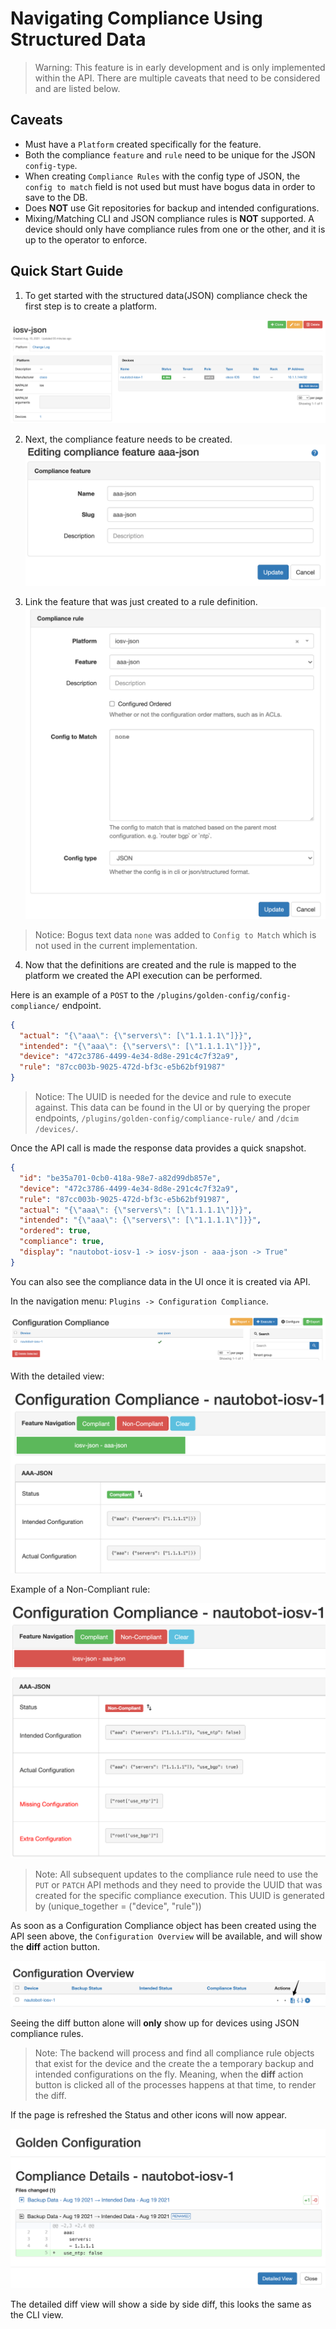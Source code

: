 # Navigating Compliance Using Structured Data

> Warning:
This feature is in early development and is only implemented within the API.  There are multiple caveats that need to be considered and are listed below.

## Caveats
- Must have a `Platform` created specifically for the feature.
- Both the compliance `feature` and `rule` need to be unique for the JSON `config-type`.
- When creating `Compliance Rules` with the config type of JSON, the `config to match` field is not used but must have bogus data in order to save to the DB.
- Does **NOT** use Git repositories for backup and intended configurations.
- Mixing/Matching CLI and JSON compliance rules is **NOT** supported.  A device should only have compliance rules from one or the other, and it is up to the operator to enforce.

## Quick Start Guide

1. To get started with the structured data(JSON) compliance check the first step is to create a platform.

![Example Platform Creation](./img/00-navigating-compliance-json.png)

2. Next, the compliance feature needs to be created.
![Example Feature Creation](./img/01-navigating-compliance-json.png)

3. Link the feature that was just created to a rule definition.
![Example Rule Creation](./img/02-navigating-compliance-json.png)

> Notice: Bogus text data `none` was added to `Config to Match` which is not used in the current implementation.

4. Now that the definitions are created and the rule is mapped to the platform we created the API execution can be performed.

Here is an example of a `POST` to the `/plugins​/golden-config​/config-compliance​/` endpoint.

```json
{
  "actual": "{\"aaa\": {\"servers\": [\"1.1.1.1\"]}}",
  "intended": "{\"aaa\": {\"servers\": [\"1.1.1.1\"]}}",
  "device": "472c3786-4499-4e34-8d8e-291c4c7f32a9",
  "rule": "87cc003b-9025-472d-bf3c-e5b62bf91987"
}
```

> Notice: The UUID is needed for the device and rule to execute against.  This data can be found in the UI or by querying the proper endpoints, `/plugins/golden-config/compliance-rule/` and `/dcim​/devices​/`.

Once the API call is made the response data provides a quick snapshot.
```json
{
  "id": "be35a701-0cb0-418a-98e7-a82d99db857e",
  "device": "472c3786-4499-4e34-8d8e-291c4c7f32a9",
  "rule": "87cc003b-9025-472d-bf3c-e5b62bf91987",
  "actual": "{\"aaa\": {\"servers\": [\"1.1.1.1\"]}}",
  "intended": "{\"aaa\": {\"servers\": [\"1.1.1.1\"]}}",
  "ordered": true,
  "compliance": true,
  "display": "nautobot-iosv-1 -> iosv-json - aaa-json -> True"
}
```

You can also see the compliance data in the UI once it is created via API.

In the navigation menu: `Plugins -> Configuration Compliance`.

![Example Compliance Run in UI](./img/03-navigating-compliance-json.png)

With the detailed view:

![Example Compliance Run in UI Detail](./img/04-navigating-compliance-json.png)

Example of a Non-Compliant rule:

![Example Non-Compliant Run in UI Detail](./img/05-navigating-compliance-json.png)

> Note:
All subsequent updates to the compliance rule need to use the `PUT` or `PATCH` API methods and they need to provide the UUID that was created for the specific compliance execution. This UUID is generated by (unique_together = ("device", "rule"))

As soon as a Configuration Compliance object has been created using the API seen above, the `Configuration Overview` will be available, and will show the **diff** action button.

![Example of Diff Icon](./img/06-navigating-compliance-json.png)

Seeing the diff button alone will **only** show up for devices using JSON compliance rules.

> Note: The backend will process and find all compliance rule objects that exist for the device and the create the a temporary backup and intended configurations on the fly. Meaning, when the **diff** action button is clicked all of the processes happens at that time, to render the diff.

If the page is refreshed the Status and other icons will now appear.

![Show Updated Overview](./img/07-navigating-compliance-json.png)

The detailed diff view will show a side by side diff, this looks the same as the CLI view.
